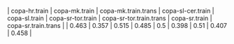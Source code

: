 | copa-hr.train | copa-mk.train | copa-mk.train.trans | copa-sl-cer.train | copa-sl.train | copa-sr-tor.train | copa-sr-tor.train.trans | copa-sr.train | copa-sr.train.trans |
| 0.463 | 0.357 | 0.515 | 0.485 | 0.5 | 0.398 | 0.51 | 0.407 | 0.458 |

